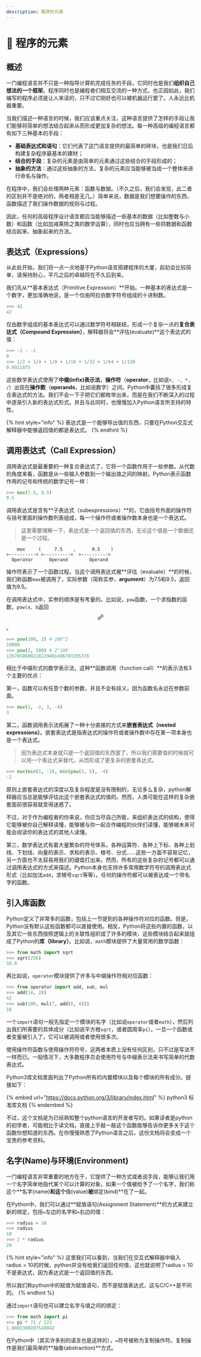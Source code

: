 ```yaml
---
description: 程序的元素
---
```


# 🎡 程序的元素

## 概述

一门编程语言并不只是一种指导计算机完成任务的手段，它同时也是我们**组织自己想法的一个框架**。程序同时也是编程者们相互交流的一种方式，也正因如此，我们编写的程序必须是让人来读的，只不过它刚好也可以被机器运行罢了。人永远比机器重要。

当我们描述一种语言的时候，我们应该重点关注，这种语言提供了怎样的手段让我们能够将简单的想法结合起来从而形成更加复杂的想法。每一种高级的编程语言都有如下三种基本的手段：

* **基础表达式和语句**：它们代表了这门语言提供的最简单的砖块，也是我们日后构建复杂程序最基本的建材；
* **结合的手段**：复杂的元素是由简单的元素通过这些结合的手段形成的；
* **抽象的方法**：通过这些抽象的方法，复杂的元素应当能够被当成一个整体来进行命名与操作。

在程序中，我们会处理两种元素：函数与数据。（不久之后，我们会发现，此二者的区别并不是绝对的，两者相差无几。）简单来说，数据是我们想要操作的东西，函数描述了我们操作数据的规则与过程。

因此，任何的高级程序设计语言都应当能够描述一些基本的数据（比如整数与小数）和函数（比如加减乘除之类的数学运算），同时也应当拥有一些将数据和函数结合起来、抽象起来的方法。

## 表达式（Expressions）

从此处开始，我们将一点一点地基于Python语言搭建程序的大厦，起初会比较简单，请保持耐心，平凡之后的卓越将在不久后到来。

我们先从**基本表达式（Primitive Expression）**开始。一种基本的表达式是一个数字，更加准确地说，是一个仅由阿拉伯数字符号组成的十进制数。

```python
>>> 42
42
```

仅由数字组成的基本表达式可以通过数学符号相联结，形成一个复杂一点的**复合表达式（Compound Expression）**，解释器将会**评估(evaluate)**这个表达式的值：

```python
>>> -1 - -1
0
>>> 1/2 + 1/4 + 1/8 + 1/16 + 1/32 + 1/64 + 1/128
0.9921875
```

这些数学表达式使用了**中缀(infix)表示法**，**操作符**（**operator**，比如说`+, -, *, /`）出现在**操作数**（**operands**，比如说数字）之间。Python中囊括了很多形成复合表达式的方法。我们不会一下子把它们都枚举出来，而是在我们不断深入的过程中逐渐引入新的表达式形式。并且与此同时，也慢慢加入Python语言所支持的特性。

{% hint style="info" %}
表达式是一个能够导出值的东西，只要在Python交互式解释器中能够返回值的都是表达式。
{% endhint %}

## 调用表达式（Call Expression）

调用表达式是最重要的一种复合表达式了，它将一个函数作用于一些参数。从代数的角度来看，函数是从一些输入参数到一个输出值之间的映射。Python表示函数作用的记号和传统的数学记号一样：

```python
>>> max(7.5, 9.5)
9.5
```

调用表达式是含有**子表达式（subexpressions）**的，它由括号外面的操作符与括号里面的操作数列表组成，每一个操作符或者操作数本身也是一个表达式。

> 这里需要理解一下，表达式是一个返回值的东西，无论这个值是一个数据还是一个过程。

```
    max     (     7.5    ,      9.5    )
>----------< >----------<  >----------<
  Operator      Operand        Operand
```

操作符表示了一个函数过程。当这个调用表达式被**评估（evaluate）**的时候，我们称函数`max`被调用了，实际参数（简称实参，**argument**）为7.5和9.5，返回值为9.5。

在调用表达式中，实参的顺序是有考量的。比如说，`pow`函数，一个求指数的函数，`pow(a, b`返回$$a^b$$。

```python
>>> pow(100, 2) # 100^2
10000
>>> pow(2, 100) # 2^100
1267650600228229401496703205376
```

相比于中缀形式的数学表示法，这种**函数调用（function call）**的表示法有3个主要的优点：

第一，函数可以有任意个数的参数，并且不会有歧义，因为函数名永远在参数前面。

```python
>>> max(1, -2, 3, -4)
3
```

第二，函数调用表示法拓展了一种十分直接的方式来**嵌套表达式（nested expressions）**。嵌套表达式是指表达式的操作符或者操作数中存在某一项本身也是一个表达式。

> 因为表达式本身就只是一个返回值的东西罢了，所以我们需要值的时候就可以用一个表达式来替代，从而形成了更复杂的嵌套表达式。

```python
>>> max(min(1, -2), min(pow(3, 5), -4)
-2
```

原则上嵌套表达式的深度以及复杂程度是没有限制的，无论多么复杂，python解释器应当总是能够评估出这个嵌套表达式的值的。然而，人类可能在这样的复杂嵌套面前很容易就变得迷惑了。

不过，对于作为编程者的你来说，你应当尽自己所能，来组织表达式的结构，使得它能够被你自己解释读懂，能够被与你一起合作编程的伙伴们读懂，能够被未来可能会阅读你的表达式的其他人读懂。

第三，数学表达式有着大量繁杂的符号体系，各种运算符、各种上下标、各种上划线、下划线、向量的表示、求和的表示、根号、分式......这些一方面不容易记忆，另一方面也不太容易用我们的键盘打出来。然而，所有的这些复杂的记号都可以通过调用表达式的方式来描述。Python本身也支持许多常用数学符号的调用表达式形式（比如加法`add`，求根号`sqrt`等等）。任何的操作符都可以被表达成一个带名字的函数。

## 引入库函数

Python定义了非常多的函数，包括上一节提到的各种操作符对应的函数。但是，Python没有默认这些函数都可以直接使用。相反，Python将这些内置的函数，以及其它一些东西按照逻辑上的关联性组织成了许多的模块，这些模块结合起来就组成了Python的**库（library）**。比如说，`math`模块提供了大量常用的数学函数：

```python
>>> from math import sqrt
>>> sqrt(256)
16.0
```

再比如说，`operator`模块提供了许多与中缀操作符相对应函数：

```python
>>> from operator import add, sub, mul
>>> add(14, 28)
42
>>> sub(100, mul(7, add(8, 4)))
16
```

一个`import`语句一般先指定一个模块的名字（比如说`operator`或者`math`），然后列出我们所需要的具体成分（比如说平方根`sqrt`，或者圆周率`pi`）。一旦一个函数或者变量被引入了，它可以被调用或者使用很多次。

使用操作符函数与使用操作符符号，这两者本质上没有任何区别，只不过是写法不一样而已。一般情况下，大多数程序员会使用符号与中缀表示法来书写简单的代数表达式。

Python3库文档里面列出了Python所有的内置模块以及每个模块的所有成分。链接如下：

{% embed url="https://docs.python.org/3/library/index.html" %}
python3 标准库文档
{% endembed %}

不过，这个文档是为已经熟知整个python语言的开发者写的。如果读者是python的初学者，可能相比于读文档，直接上手敲一敲这个函数能够告诉你更多关于这个函数你想知道的东西。在你慢慢熟悉了Python语言之后，这份文档将会变成一个宝贵的参考资料。

## 名字(Name)与环境(Environment)

一门编程语言非常重要的地方在于，它提供了一种方式或者说手段，能够让我们用一个名字简单地指代某个可以计算的对象。如果一个值被给予了一个名字，我们称这个**名字(name)**和这个**值(value)**被**绑定(bind)**在了一起。

在Python中，我们可以通过**赋值语句(Assignment Statement)**的方式来建立新的绑定，包括`=`左边的名字和`=`右边的值：

```python
>>> radius = 10
>>> radius
10
>>> 2 * radius
20
```

{% hint style="info" %}
这里我们可以看到，当我们在交互式解释器中输入radius = 10的时候，python并没有给我们返回任何值，这也就说明了radius = 10不是表达式，因为表达式是一个返回值的东西。

所以我们称python中的赋值为赋值语句，而不是赋值表达式，这与C/C++是不同的。
{% endhint %}

通过`import`语句也可以建立名字与值之间的绑定：

```python
>>> from math import pi
>>> pi * 71 / 223
1.0002380197528042
```

在Python中（其实许多别的语言也是这样的），`=`符号被称为复制操作符。复制操作是我们最简单的**抽象(abstraction)**方式。





